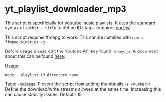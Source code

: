 # yt_playlist_downloader_mp3
This script is specificially for youtube music playlists.
It uses the standard syntax of `author - title` to define ID3 tags.
(requires [nodejs](https://nodejs.org))

This script requires ffmepg to work.
This can be installed with `npm i ffmpeg-binaries -g`

Before usage please edit the Youtube API key found in `key.js`.
A document about this can be found [here](https://developers.google.com/youtube/registering_an_application).

Usage:
```
node . playlist_id directory name
```

Tags:
`-noimage`: Prevent the script from adding thumbnails
`-s <number>`: Define the download/write streams allowed at the same time. Increasing this can cause stability issues. Default: 15
